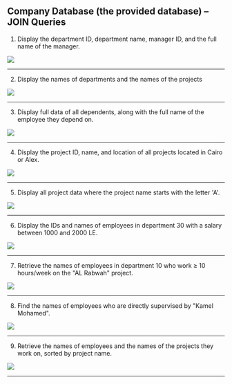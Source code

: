 ﻿Company Database (the provided database) – JOIN Queries
--------------------------------------------------------------
1. Display the department ID, department name, manager ID, and the full name of the manager. 

![](image.join/Q1.PNG)

------------------------

2. Display the names of departments and the names of the projects

![](image.join/Q2.PNG)

-------------------------------
3. Display full data of all dependents, along with the full name of the employee they depend on. 

![](image.join/Q3.PNG)

---------------------------
4. Display the project ID, name, and location of all projects located in Cairo or Alex.

![](image.join/Q4.PNG)

---------------------------
5. Display all project data where the project name starts with the letter 'A'. 

![](image.join/Q5.PNG) 

---------------------------
6. Display the IDs and names of employees in department 30 with a salary between 1000 and 2000 LE. 

![](image.join/Q6.PNG) 

--------------------------

7. Retrieve the names of employees in department 10 who work ≥ 10 hours/week on the "AL Rabwah" project. 


![](image.join/Q7.PNG) 

--------------------------
8. Find the names of employees who are directly supervised by "Kamel Mohamed".


![](image.join/Q8.PNG) 

--------------------------

9. Retrieve the names of employees and the names of the projects they work on, sorted by project name. 


![](image.join/Q9.PNG) 

--------------------------